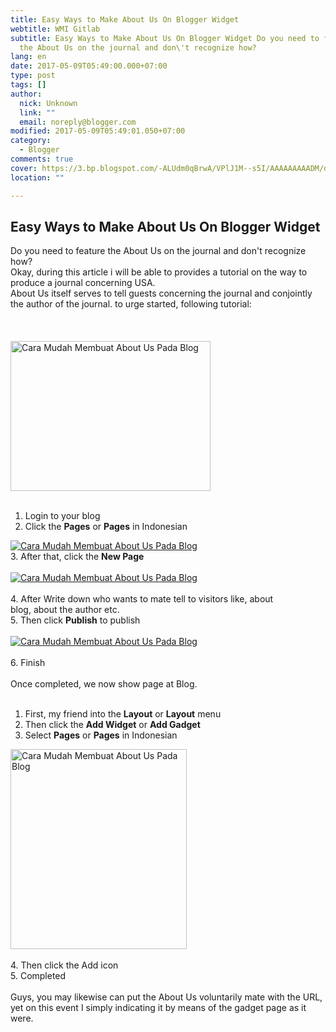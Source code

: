 ```yaml
---
title: Easy Ways to Make About Us On Blogger Widget
webtitle: WMI Gitlab
subtitle: Easy Ways to Make About Us On Blogger Widget Do you need to feature
  the About Us on the journal and don\'t recognize how?
lang: en
date: 2017-05-09T05:49:00.000+07:00
type: post
tags: []
author:
  nick: Unknown
  link: ""
  email: noreply@blogger.com
modified: 2017-05-09T05:49:01.050+07:00
category:
  - Blogger
comments: true
cover: https://3.bp.blogspot.com/-ALUdm0qBrwA/VPlJ1M--s5I/AAAAAAAAADM/d0MRXUYlTxE/s1600/about-us.jpg
location: ""

---
```


<div dir="ltr" style="text-align: left;" trbidi="on"><h2>    Easy Ways to Make About Us On Blogger Widget </h2><div><div>Do you need to feature the About Us on the journal and don't         recognize how?     </div><div>Okay, during this article i will be able to provides a tutorial on the         way to produce a journal concerning USA.     </div><div>About Us itself serves to tell guests concerning the journal and         conjointly the author of the journal. to urge started, following         tutorial:     </div><br><br><br><div><a href="http://3.bp.blogspot.com/-ALUdm0qBrwA/VPlJ1M--s5I/AAAAAAAAADM/d0MRXUYlTxE/s1600/about-us.jpg" rel="noopener noreferer nofollow">            <img alt="Cara Mudah Membuat About Us Pada Blog" border="0" height="240" src="https://3.bp.blogspot.com/-ALUdm0qBrwA/VPlJ1M--s5I/AAAAAAAAADM/d0MRXUYlTxE/s1600/about-us.jpg" title="Easy Ways to Make About Us On Blogs" width="320">        </a>    </div><br><ol><li>            Login to your blog         </li><li>            Click the <strong>Pages</strong> or <strong>Pages</strong> in             Indonesian         </li></ol><div><a href="http://1.bp.blogspot.com/-LuO_-q_IjaM/VPlGWUlM1QI/AAAAAAAAACs/rKMPjvL-jgg/s1600/pagee.PNG" rel="noopener noreferer nofollow">            <img alt="Cara Mudah Membuat About Us Pada Blog" border="0" src="https://1.bp.blogspot.com/-LuO_-q_IjaM/VPlGWUlM1QI/AAAAAAAAACs/rKMPjvL-jgg/s1600/pagee.PNG" title="Easy Ways to Make About Us On Blogs">        </a>    </div><div></div><div>3. After that, click the <strong>New Page</strong>    </div><div><br></div><div><a href="http://1.bp.blogspot.com/-sSImu9-Id8g/VPlGV9psC0I/AAAAAAAAACk/cBZXeb2fGHg/s1600/new%2Bpagee.PNG" rel="noopener noreferer nofollow">            <img alt="Cara Mudah Membuat About Us Pada Blog" border="0" src="https://1.bp.blogspot.com/-sSImu9-Id8g/VPlGV9psC0I/AAAAAAAAACk/cBZXeb2fGHg/s1600/new%2Bpagee.PNG" title="Easy Ways to Make About Us On Blogs">        </a>    </div><div><br></div><div>4. After Write down who wants to mate tell to visitors like, about     </div><div>blog, about the author etc.     </div><div>5. Then click <strong>Publish</strong> to publish     </div><div><br></div><div><a href="http://2.bp.blogspot.com/-9EZW-dKUvb4/VPlGWjSf05I/AAAAAAAAAC0/XJZt4yNgbk4/s1600/publish.PNG" rel="noopener noreferer nofollow">            <img alt="Cara Mudah Membuat About Us Pada Blog" border="0" src="https://2.bp.blogspot.com/-9EZW-dKUvb4/VPlGWjSf05I/AAAAAAAAAC0/XJZt4yNgbk4/s1600/publish.PNG" title="Easy Ways to Make About Us On Blogs">        </a>    </div><div><br></div><div>6. Finish     </div><div><br></div><div>Once completed, we now show page at Blog.     </div><div><br></div><div></div><ol><li>First, my friend into the <strong>Layout</strong> or            <strong>Layout</strong> menu         </li><li>Then click the <strong>Add Widget</strong> or            <strong>Add Gadget</strong>        </li><li>            Select <strong>Pages</strong> or <strong>Pages</strong> in             Indonesian         </li></ol><div><a href="http://3.bp.blogspot.com/-nZBjeiMRx7U/VPlJEaNK8NI/AAAAAAAAADE/ZDJUtPM_XDE/s1600/laman.PNG" rel="noopener noreferer nofollow">            <img alt="Cara Mudah Membuat About Us Pada Blog" border="0" height="320" src="https://3.bp.blogspot.com/-nZBjeiMRx7U/VPlJEaNK8NI/AAAAAAAAADE/ZDJUtPM_XDE/s1600/laman.PNG" title="Easy Ways to Make About Us On Blogs" width="282">        </a>    </div><div><br></div><div>4. Then click the Add icon     </div><div>5. Completed     </div><div><br></div><div>Guys, you may likewise can put the About Us voluntarily mate with the URL, yet on this event I simply indicating it by means of the gadget page as it were.     </div></div></div>